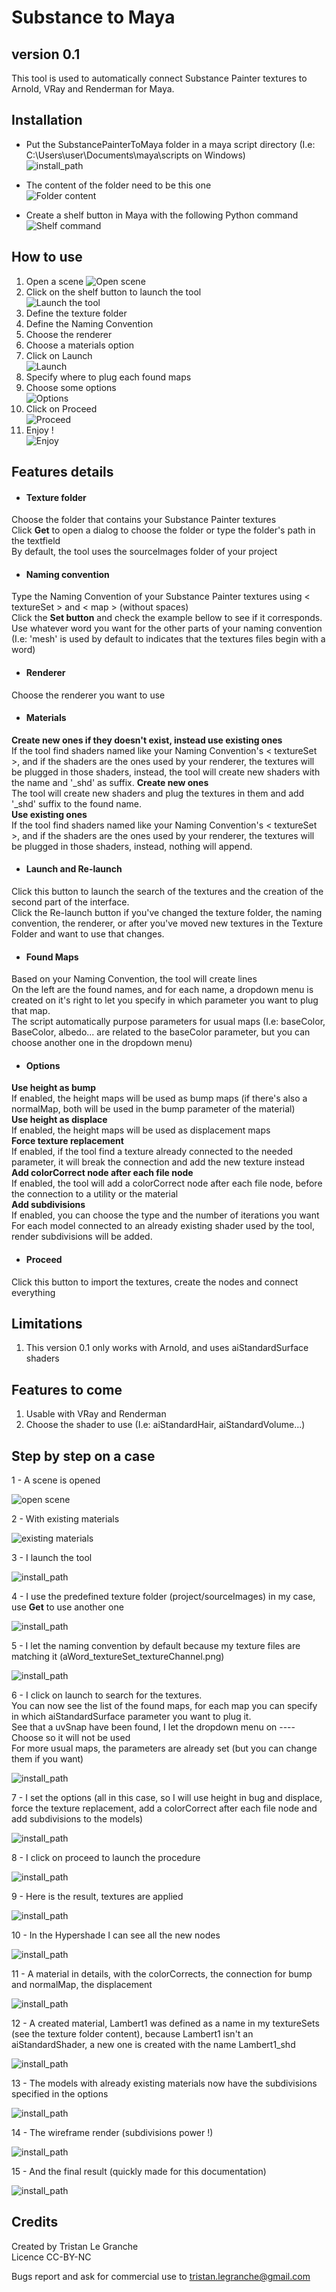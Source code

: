 # Substance to Maya
## version 0.1

This tool is used to automatically connect Substance Painter textures to Arnold, VRay and Renderman for Maya.

## Installation

* Put the SubstancePainterToMaya folder in a maya script directory (I.e: C:\Users\user\Documents\maya\scripts on Windows)    
![install_path](pics/01_installPath.jpg)  

* The content of the folder need to be this one  
![Folder content](pics/02_folderContent.jpg)  
 
* Create a shelf button in Maya with the following Python command  
![Shelf command](pics/04_shelfContent.jpg)  


## How to use
1. Open a scene
![Open scene](pics/03_openScene.jpg)  
2. Click on the shelf button to launch the tool  
![Launch the tool](pics/06_launchTool.jpg)  
3. Define the texture folder
4. Define the Naming Convention
5. Choose the renderer
6. Choose a materials option
7. Click on Launch  
![Launch](pics/10_launch.jpg)  
8. Specify where to plug each found maps
9. Choose some options  
![Options](pics/11_setOptions.jpg)  
10. Click on Proceed  
![Proceed](pics/12_proceed.jpg)  
11. Enjoy !  
![Enjoy](pics/13_result.jpg)  

## Features details

* #### Texture folder
Choose the folder that contains your Substance Painter textures  
Click **Get** to open a dialog to choose the folder or type the folder's path in the textfield  
By default, the tool uses the sourceImages folder of your project

* #### Naming convention
Type the Naming Convention of your Substance Painter textures using < textureSet > and < map > (without spaces)  
Click the **Set button** and check the example bellow to see if it corresponds.  
Use whatever word you want for the other parts of your naming convention  
(I.e: 'mesh' is used by default to indicates that the textures files begin with a word)

* #### Renderer
Choose the renderer you want to use

* #### Materials
**Create new ones if they doesn't exist, instead use existing ones**  
If the tool find shaders named like your Naming Convention's < textureSet >, and if the shaders are the ones used by your renderer, the textures will be plugged in those shaders, instead, the tool will create new shaders with the name and '_shd' as suffix. 
**Create new ones**  
The tool will create new shaders and plug the textures in them and add '_shd' suffix to the found name.  
**Use existing ones**  
If the tool find shaders named like your Naming Convention's < textureSet >, and if the shaders are the ones used by your renderer, the textures will be plugged in those shaders, instead, nothing will append.

* #### Launch and Re-launch
Click this button to launch the search of the textures and the creation of the second part of the interface.  
Click the Re-launch button if you've changed the texture folder, the naming convention, the renderer, or after you've moved new textures in the Texture Folder and want to use that changes.

* #### Found Maps
Based on your Naming Convention, the tool will create lines  
On the left are the found names, and for each name, a dropdown menu is created on it's right to let you specify in which parameter you want to plug that map.   
The script automatically purpose parameters for usual maps (I.e: baseColor, BaseColor, albedo... are related to the baseColor parameter, but you can choose another one in the dropdown menu)   

* #### Options
**Use height as bump**  
If enabled, the height maps will be used as bump maps (if there's also a normalMap, both will be used in the bump parameter of the material)  
**Use height as displace**  
If enabled, the height maps will be used as displacement maps  
**Force texture replacement**  
If enabled, if the tool find a texture already connected to the needed parameter, it will break the connection and add the new texture instead   
**Add colorCorrect node after each file node**  
If enabled, the tool will add a colorCorrect node after each file node, before the connection to a utility or the material  
**Add subdivisions**  
If enabled, you can choose the type and the number of iterations you want  
For each model connected to an already existing shader used by the tool, render subdivisions will be added.

* #### Proceed
Click this button to import the textures, create the nodes and connect everything

## Limitations

1. This version 0.1 only works with Arnold, and uses aiStandardSurface shaders

## Features to come

1. Usable with VRay and Renderman
2. Choose the shader to use (I.e: aiStandardHair, aiStandardVolume...)

## Step by step on a case
1 - A scene is opened  

![open scene](pics/03_openScene.jpg)
  
2 - With existing materials

![existing materials](pics/05_existingMaterials.jpg)  

3 - I launch the tool
  
![install_path](pics/06_launchTool.jpg)  

4 - I use the predefined texture folder (project/sourceImages) in my case, use **Get** to use another one
  
![install_path](pics/07_textureFolder.jpg)  

5 - I let the naming convention by default because my texture files are matching it (aWord_textureSet_textureChannel.png)
  
![install_path](pics/08_textureFolderContent.jpg)  

6 - I click on launch to search for the textures.  
You can now see the list of the found maps, for each map you can specify in which aiStandardSurface parameter you want to plug it.  
See that a uvSnap have been found, I let the dropdown menu on ---- Choose so it will not be used  
For more usual maps, the parameters are already set (but you can change them if you want)
    
![install_path](pics/10_launch.jpg)  

7 - I set the options (all in this case, so I will use height in bug and displace, force the texture replacement, add a colorCorrect after each file node and add subdivisions to the models)
    
![install_path](pics/11_setOptions.jpg)  

8 - I click on proceed to launch the procedure
  
![install_path](pics/12_proceed.jpg)  

9 - Here is the result, textures are applied
  
![install_path](pics/13_result.jpg)  

10 - In the Hypershade I can see all the new nodes
  
![install_path](pics/14_hypershade.jpg)  

11 - A material in details, with the colorCorrects, the connection for bump and normalMap, the displacement
  
![install_path](pics/15_materialDetails.jpg)  

12 - A created material, Lambert1 was defined as a name in my textureSets (see the texture folder content), because Lambert1 isn't an aiStandardShader, a new one is created with the name Lambert1_shd
  
![install_path](pics/16_createdMaterial.jpg)  

13 - The models with already existing materials now have the subdivisions specified in the options
  
![install_path](pics/17_subdivisions.jpg)  

14 - The wireframe render (subdivisions power !)
  
![install_path](pics/18_subdivisions02.jpg)  

15 - And the final result (quickly made for this documentation)
  
![install_path](pics/19_render.jpg)  


## Credits

Created by Tristan Le Granche  
Licence CC-BY-NC  

Bugs report and ask for commercial use to tristan.legranche@gmail.com